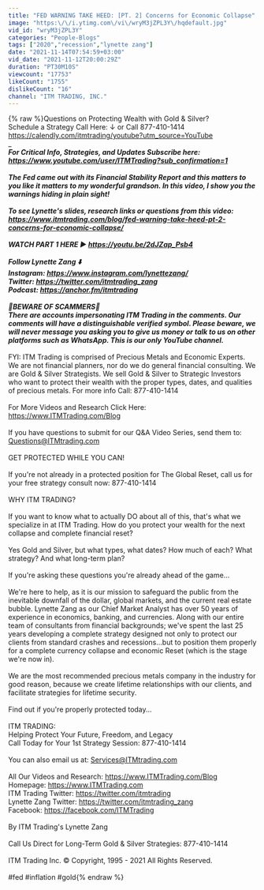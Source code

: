 ```yaml
---
title: "FED WARNING TAKE HEED: [PT. 2] Concerns for Economic Collapse"
image: "https:\/\/i.ytimg.com\/vi\/wryM3jZPL3Y\/hqdefault.jpg"
vid_id: "wryM3jZPL3Y"
categories: "People-Blogs"
tags: ["2020","recession","lynette zang"]
date: "2021-11-14T07:54:59+03:00"
vid_date: "2021-11-12T20:00:29Z"
duration: "PT30M10S"
viewcount: "17753"
likeCount: "1755"
dislikeCount: "16"
channel: "ITM TRADING, INC."
---
```

{% raw %}Questions on Protecting Wealth with Gold &amp; Silver? <br />Schedule a Strategy Call Here: ↓ or Call 877-410-1414<br /><a rel="nofollow" target="blank" href="https://calendly.com/itmtrading/youtube?utm_source=YouTube">https://calendly.com/itmtrading/youtube?utm_source=YouTube</a><br />________________<br />For Critical Info, Strategies, and Updates Subscribe here:<br /><a rel="nofollow" target="blank" href="https://www.youtube.com/user/ITMTrading?sub_confirmation=1">https://www.youtube.com/user/ITMTrading?sub_confirmation=1</a><br /><br />The Fed came out with its Financial Stability Report and this matters to you like it matters to my wonderful grandson. In this video, I show you the warnings hiding in plain sight! <br /><br />To see Lynette's slides, research links or questions from this video:  <a rel="nofollow" target="blank" href="https://www.itmtrading.com/blog/fed-warning-take-heed-pt-2-concerns-for-economic-collapse/">https://www.itmtrading.com/blog/fed-warning-take-heed-pt-2-concerns-for-economic-collapse/</a><br /><br />WATCH PART 1 HERE ▶️ <a rel="nofollow" target="blank" href="https://youtu.be/2dJZap_Psb4">https://youtu.be/2dJZap_Psb4</a> <br /><br />Follow Lynette Zang ⬇️<br />Instagram: <a rel="nofollow" target="blank" href="https://www.instagram.com/lynettezang/">https://www.instagram.com/lynettezang/</a><br />Twitter: <a rel="nofollow" target="blank" href="https://twitter.com/itmtrading_zang">https://twitter.com/itmtrading_zang</a><br />Podcast: <a rel="nofollow" target="blank" href="https://anchor.fm/itmtrading">https://anchor.fm/itmtrading</a><br /><br />🚨BEWARE OF SCAMMERS🚨 <br />There are accounts impersonating ITM Trading in the comments. Our comments will have a distinguishable verified symbol. Please beware, we will never message you asking you to give us money or talk to us on other platforms such as WhatsApp. This is our only YouTube channel. <br />_______________<br />FYI: ITM Trading is comprised of Precious Metals and Economic Experts. We are not financial planners, nor do we do general financial consulting. We are Gold &amp; Silver Strategists. We sell Gold &amp; Silver to Strategic Investors who want to protect their wealth with the proper types, dates, and qualities of precious metals. For more info Call: 877-410-1414 <br /><br />For More Videos and Research Click Here: <a rel="nofollow" target="blank" href="https://www.ITMTrading.com/Blog">https://www.ITMTrading.com/Blog</a><br /><br />If you have questions to submit for our Q&amp;A Video Series, send them to: Questions@ITMtrading.com<br /><br />GET PROTECTED WHILE YOU CAN!<br /><br />If you're not already in a protected position for The Global Reset, call us for your free strategy consult now: 877-410-1414 <br /><br />WHY ITM TRADING?<br /><br />If you want to know what to actually DO about all of this, that's what we specialize in at ITM Trading. How do you protect your wealth for the next collapse and complete financial reset? <br /><br />Yes Gold and Silver, but what types, what dates? How much of each? What strategy? And what long-term plan? <br /><br />If you're asking these questions you're already ahead of the game...<br /><br />We're here to help, as it is our mission to safeguard the public from the inevitable downfall of the dollar, global markets, and the current real estate bubble. Lynette Zang as our Chief Market Analyst has over 50 years of experience in economics, banking, and currencies. Along with our entire team of consultants from financial backgrounds; we've spent the last 25 years developing a complete strategy designed not only to protect our clients from standard crashes and recessions...but to position them properly for a complete currency collapse and economic Reset (which is the stage we're now in). <br /><br />We are the most recommended precious metals company in the industry for good reason, because we create lifetime relationships with our clients, and facilitate strategies for lifetime security. <br /><br />Find out if you're properly protected today...<br /><br />ITM TRADING:<br />Helping Protect Your Future, Freedom, and Legacy<br />Call Today for Your 1st Strategy Session: 877-410-1414<br /><br />You can also email us at: Services@ITMtrading.com<br /><br />All Our Videos and Research: <a rel="nofollow" target="blank" href="https://www.ITMTrading.com/Blog">https://www.ITMTrading.com/Blog</a><br />Homepage: <a rel="nofollow" target="blank" href="https://www.ITMTrading.com">https://www.ITMTrading.com</a><br />ITM Trading Twitter: <a rel="nofollow" target="blank" href="https://twitter.com/itmtrading">https://twitter.com/itmtrading</a><br />Lynette Zang Twitter: <a rel="nofollow" target="blank" href="https://twitter.com/itmtrading_zang">https://twitter.com/itmtrading_zang</a><br />Facebook: <a rel="nofollow" target="blank" href="https://facebook.com/ITMTrading">https://facebook.com/ITMTrading</a><br /><br />By ITM Trading's Lynette Zang<br /><br />Call Us Direct for Long-Term Gold &amp; Silver Strategies: 877-410-1414<br /><br />ITM Trading Inc. © Copyright, 1995 - 2021 All Rights Reserved.<br /><br />#fed #inflation #gold{% endraw %}
